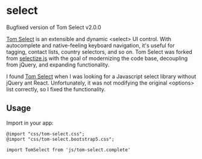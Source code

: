 # select
Bugfixed version of Tom Select v2.0.0

[Tom Select](https://github.com/orchidjs/tom-select) is an extensible and dynamic &lt;select&gt; UI control.
With autocomplete and native-feeling keyboard navigation, it's useful for tagging, contact lists, country selectors, and so on.
Tom Select was forked from [selectize.js](https://tom-select.js.org/docs/selectize.js/) with the goal of modernizing the code base, decoupling from jQuery, and expanding functionality.

I found [Tom Select](https://github.com/orchidjs/tom-select) when I was looking for a Javascript select library without jQuery ant React. Unfortunately, it was not modifying the original &lt;options&gt; list correctly, so I fixed the functionality.

## Usage
Import in your app:
```
@import "css/tom-select.css";
@import "css/tom-select.bootstrap5.css";
```
```
import TomSelect from 'js/tom-select.complete'
```

